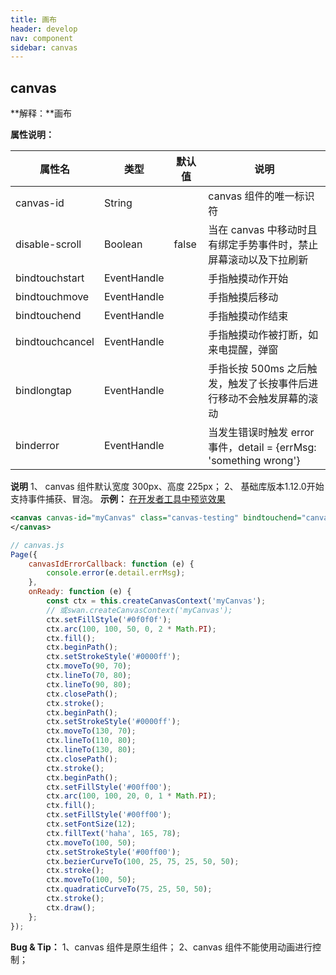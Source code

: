 ```yaml
---
title: 画布
header: develop
nav: component
sidebar: canvas
---
```


## canvas
**解释：**画布

**属性说明：**

|属性名 |类型  |默认值  |说明|
|---- | ---- | ---- |---- |
| canvas-id | String |  | canvas 组件的唯一标识符 |
| disable-scroll | Boolean  | false | 当在 canvas 中移动时且有绑定手势事件时，禁止屏幕滚动以及下拉刷新 |
| bindtouchstart | EventHandle |  | 手指触摸动作开始 |
| bindtouchmove | EventHandle |  | 手指触摸后移动 |
| bindtouchend | EventHandle |  | 手指触摸动作结束 |
| bindtouchcancel | EventHandle |  | 手指触摸动作被打断，如来电提醒，弹窗 |
| bindlongtap | EventHandle |  | 手指长按 500ms 之后触发，触发了长按事件后进行移动不会触发屏幕的滚动 |
| binderror | EventHandle |  | 当发生错误时触发 error 事件，detail = {errMsg: 'something wrong'} |
**说明**
1、 canvas 组件默认宽度 300px、高度 225px；
2、 基础库版本1.12.0开始支持事件捕获、冒泡。
**示例：**
<a href="swanide://fragment/f4aaaf96ed4d561c8366ccaaefb8038f1540393864" title="在开发者工具中预览效果" target="_blank">在开发者工具中预览效果</a>
```xml
<canvas canvas-id="myCanvas" class="canvas-testing" bindtouchend="canvas" bindtouchmove="mvcan">
</canvas>
```

```javascript
// canvas.js
Page({
    canvasIdErrorCallback: function (e) {
        console.error(e.detail.errMsg);
    },
    onReady: function (e) {
        const ctx = this.createCanvasContext('myCanvas');
        // 或swan.createCanvasContext('myCanvas');
        ctx.setFillStyle('#0f0f0f');
        ctx.arc(100, 100, 50, 0, 2 * Math.PI);
        ctx.fill();
        ctx.beginPath();
        ctx.setStrokeStyle('#0000ff');
        ctx.moveTo(90, 70);
        ctx.lineTo(70, 80);
        ctx.lineTo(90, 80);
        ctx.closePath();
        ctx.stroke();
        ctx.beginPath();
        ctx.setStrokeStyle('#0000ff');
        ctx.moveTo(130, 70);
        ctx.lineTo(110, 80);
        ctx.lineTo(130, 80);
        ctx.closePath();
        ctx.stroke();
        ctx.beginPath();
        ctx.setFillStyle('#00ff00');
        ctx.arc(100, 100, 20, 0, 1 * Math.PI);
        ctx.fill();
        ctx.setFillStyle('#00ff00');
        ctx.setFontSize(12);
        ctx.fillText('haha', 165, 78);
        ctx.moveTo(100, 50);
        ctx.setStrokeStyle('#00ff00');
        ctx.bezierCurveTo(100, 25, 75, 25, 50, 50);
        ctx.stroke();
        ctx.moveTo(100, 50);
        ctx.quadraticCurveTo(75, 25, 50, 50);
        ctx.stroke();
        ctx.draw();
    };
});
```

**Bug & Tip：**
1、canvas 组件是原生组件；
2、canvas 组件不能使用动画进行控制；
